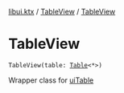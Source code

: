 [libui.ktx](../README.md) / [TableView](README.md) / [TableView](-table-view.md)

# TableView

`TableView(table: `[`Table`](../-table/README.md)`<*>)`

Wrapper class for [uiTable](../../libui/ui-table.md)
